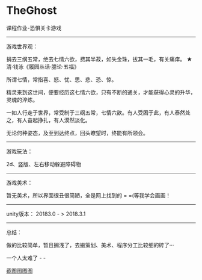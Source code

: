 # TheGhost

课程作业-恐惧关卡游戏

*****************

游戏世界观：

捐去三纲五常，绝去七情六欲，费其半菽，如失金珠，拔其一毛，有关痛痒。 ★清·钱泳《履园丛话·臆论·五福》

所谓七情，常指喜、怒、忧、思、悲、恐、惊。

精灵来到这世间，便要经历这七情六欲，只有不断的通关，才能获得心灵的升华，灵魂的淬炼。

一如人行走于世界，常受制于三纲五常，七情六欲。有人受困于此，有人泰然处之，有人奋起挣扎，有人漠然淡化。

无论何种姿态，及至到达终点，回头瞭望时，终能有所领会。

******************

游戏玩法：

2d、竖版、左右移动躲避障碍物

******************

游戏美术：

暂无美术，所以界面很丑很简陋，全是网上找到的 = =(等我学会画画！

******************

unity版本：
20183.0 - > 2018.3.1

******************

总结：

做的比较简单，暂且搁浅了，去搬策划、美术、程序分工比较细的砖了···

一个人太难了 - -

[截图图图图](./画面.png)

